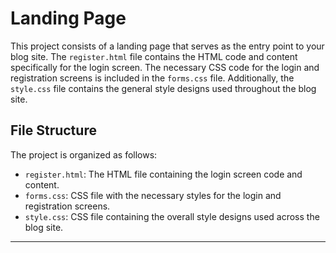 # Landing Page

This project consists of a landing page that serves as the entry point to your blog site. The `register.html` file contains the HTML code and content specifically for the login screen. The necessary CSS code for the login and registration screens is included in the `forms.css` file. Additionally, the `style.css` file contains the general style designs used throughout the blog site.

## File Structure

The project is organized as follows:

- `register.html`: The HTML file containing the login screen code and content.
- `forms.css`: CSS file with the necessary styles for the login and registration screens.
- `style.css`: CSS file containing the overall style designs used across the blog site.

---

